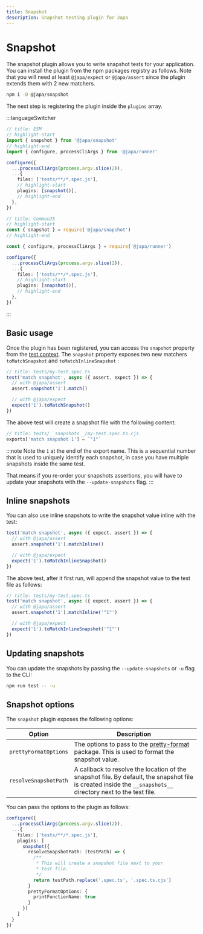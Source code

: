 ```yaml
---
title: Snapshot
description: Snapshot testing plugin for Japa
---
```


# Snapshot

The snapshot plugin allows you to write snapshot tests for your application. You can install the plugin from the npm packages registry as follows.
Note that you will need at least `@japa/expect` or `@japa/assert` since the plugin extends them with 2 new matchers.

```sh
npm i -D @japa/snapshot
```

The next step is registering the plugin inside the `plugins` array.

:::languageSwitcher

```ts
// title: ESM
// highlight-start
import { snapshot } from '@japa/snapshot'
// highlight-end
import { configure, processCliArgs } from '@japa/runner'

configure({
  ...processCliArgs(process.argv.slice(2)),
  ...{
    files: ['tests/**/*.spec.js'],
    // highlight-start
    plugins: [snapshot()],
    // highlight-end
  },
})
```

```ts
// title: CommonJS
// highlight-start
const { snapshot } = require('@japa/snapshot')
// highlight-end

const { configure, processCliArgs } = require('@japa/runner')

configure({
  ...processCliArgs(process.argv.slice(2)),
  ...{
    files: ['tests/**/*.spec.js'],
    // highlight-start
    plugins: [snapshot()],
    // highlight-end
  },
})
```

:::

## Basic usage

Once the plugin has been registered, you can access the `snapshot` property from the [test context](../test-context.md). The `snapshot` property exposes two new matchers `toMatchSnapshot` and `toMatchInlineSnapshot` :

```ts
// title: tests/my-test.spec.ts
test('match snapshot', async ({ assert, expect }) => {
  // with @japa/assert
  assert.snapshot('1').match()

  // with @japa/expect
  expect('1').toMatchSnapshot()
})
```

The above test will create a snapshot file with the following content:

```ts
// title: tests/__snapshots__/my-test.spec.ts.cjs
exports['match snapshot 1'] = `"1"`
```

:::note
Note the `1` at the end of the export name. This is a sequential number that is used to uniquely identify each snapshot, in case you have multiple snapshots inside the same test.

That means if you re-order your snapshots assertions, you will have to update your snapshots with the `--update-snapshots` flag.
:::

## Inline snapshots

You can also use inline snapshots to write the snapshot value inline with the test:

```ts
test('match snapshot', async ({ expect, assert }) => {
  // with @japa/assert
  assert.snapshot('1').matchInline()

  // with @japa/expect
  expect('1').toMatchInlineSnapshot()
})
```

The above test, after it first run, will append the snapshot value to the test file as follows:

```ts
// title: tests/my-test.spec.ts
test('match snapshot', async ({ expect, assert }) => {
  // with @japa/assert
  assert.snapshot('1').matchInline('"1"')

  // with @japa/expect
  expect('1').toMatchInlineSnapshot('"1"')
})
```

## Updating snapshots

You can update the snapshots by passing the `--update-snapshots` or `-u` flag to the CLI:

```sh
npm run test -- -u
```

## Snapshot options

The `snapshot` plugin exposes the following options:

| Option                | Description                                                                                                                                                   |
| --------------------- | ------------------------------------------------------------------------------------------------------------------------------------------------------------- |
| `prettyFormatOptions` | The options to pass to the [pretty-format](https://www.npmjs.com/package/pretty-format) package. This is used to format the snapshot value.                   |
| `resolveSnapshotPath` | A callback to resolve the location of the snapshot file. By default, the snapshot file is created inside the `__snapshots__` directory next to the test file. |

You can pass the options to the plugin as follows:

```ts
configure({
  ...processCliArgs(process.argv.slice(2)),
  ...{
    files: ['tests/**/*.spec.js'],
    plugins: [
      snapshot({
        resolveSnapshotPath: (testPath) => {
          /**
           * This will create a snapshot file next to your
           * test file.
           */
          return testPath.replace('.spec.ts', '.spec.ts.cjs')
        }
        prettyFormatOptions: {
          printFunctionName: true
        }
      })
    ]
  }
})
```
